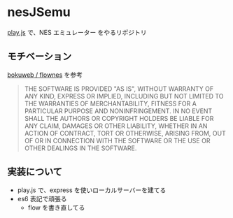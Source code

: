 # nesJSemu




[play.js](https://playdotjs.com) で、NES エミュレーター をやるリポジトリ


## モチベーション

[bokuweb / flownes](https://github.com/bokuweb/flownes) を参考


> THE SOFTWARE IS PROVIDED "AS IS", WITHOUT WARRANTY OF ANY KIND, EXPRESS OR IMPLIED, INCLUDING BUT NOT LIMITED TO THE WARRANTIES OF MERCHANTABILITY, FITNESS FOR A PARTICULAR PURPOSE AND NONINFRINGEMENT. IN NO EVENT SHALL THE AUTHORS OR COPYRIGHT HOLDERS BE LIABLE FOR ANY CLAIM, DAMAGES OR OTHER LIABILITY, WHETHER IN AN ACTION OF CONTRACT, TORT OR OTHERWISE, ARISING FROM, OUT OF OR IN CONNECTION WITH THE SOFTWARE OR THE USE OR OTHER DEALINGS IN THE SOFTWARE.



## 実装について

- play.js で、express を使いローカルサーバーを建てる
- es6 表記で頑張る
    - flow を書き直してる

